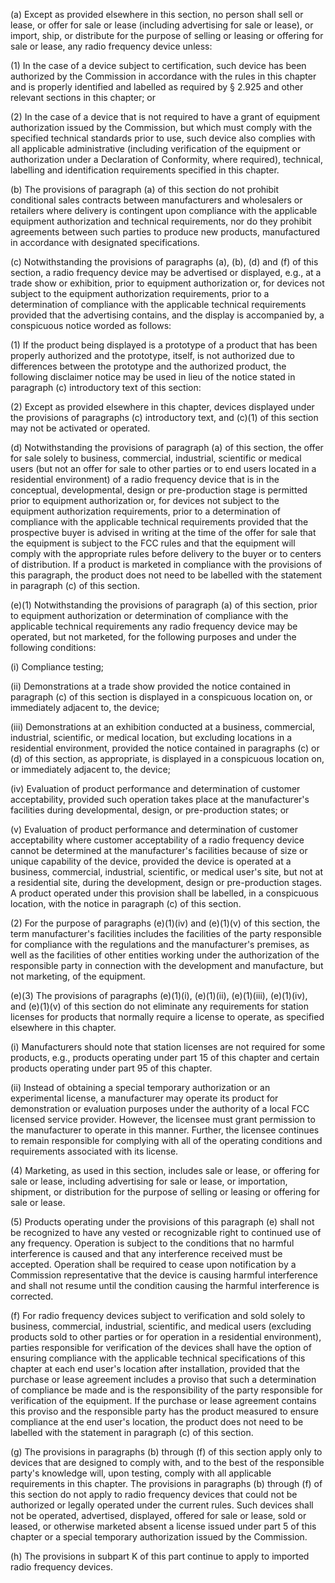 (a) Except as provided elsewhere in this section, no person shall sell or lease, or offer for sale or lease (including advertising for sale or lease), or import, ship, or distribute for the purpose of selling or leasing or offering for sale or lease, any radio frequency device unless:

(1) In the case of a device subject to certification, such device has been authorized by the Commission in accordance with the rules in this chapter and is properly identified and labelled as required by § 2.925 and other relevant sections in this chapter; or

(2) In the case of a device that is not required to have a grant of equipment authorization issued by the Commission, but which must comply with the specified technical standards prior to use, such device also complies with all applicable administrative (including verification of the equipment or authorization under a Declaration of Conformity, where required), technical, labelling and identification requirements specified in this chapter.

(b) The provisions of paragraph (a) of this section do not prohibit conditional sales contracts between manufacturers and wholesalers or retailers where delivery is contingent upon compliance with the applicable equipment authorization and technical requirements, nor do they prohibit agreements between such parties to produce new products, manufactured in accordance with designated specifications.

(c) Notwithstanding the provisions of paragraphs (a), (b), (d) and (f) of this section, a radio frequency device may be advertised or displayed, e.g., at a trade show or exhibition, prior to equipment authorization or, for devices not subject to the equipment authorization requirements, prior to a determination of compliance with the applicable technical requirements provided that the advertising contains, and the display is accompanied by, a conspicuous notice worded as follows:
              

(1) If the product being displayed is a prototype of a product that has been properly authorized and the prototype, itself, is not authorized due to differences between the prototype and the authorized product, the following disclaimer notice may be used in lieu of the notice stated in paragraph (c) introductory text of this section:
              

(2) Except as provided elsewhere in this chapter, devices displayed under the provisions of paragraphs (c) introductory text, and (c)(1) of this section may not be activated or operated.

(d) Notwithstanding the provisions of paragraph (a) of this section, the offer for sale solely to business, commercial, industrial, scientific or medical users (but not an offer for sale to other parties or to end users located in a residential environment) of a radio frequency device that is in the conceptual, developmental, design or pre-production stage is permitted prior to equipment authorization or, for devices not subject to the equipment authorization requirements, prior to a determination of compliance with the applicable technical requirements provided that the prospective buyer is advised in writing at the time of the offer for sale that the equipment is subject to the FCC rules and that the equipment will comply with the appropriate rules before delivery to the buyer or to centers of distribution. If a product is marketed in compliance with the provisions of this paragraph, the product does not need to be labelled with the statement in paragraph (c) of this section.

(e)(1) Notwithstanding the provisions of paragraph (a) of this section, prior to equipment authorization or determination of compliance with the applicable technical requirements any radio frequency device may be operated, but not marketed, for the following purposes and under the following conditions:

(i) Compliance testing;

(ii) Demonstrations at a trade show provided the notice contained in paragraph (c) of this section is displayed in a conspicuous location on, or immediately adjacent to, the device;

(iii) Demonstrations at an exhibition conducted at a business, commercial, industrial, scientific, or medical location, but excluding locations in a residential environment, provided the notice contained in paragraphs (c) or (d) of this section, as appropriate, is displayed in a conspicuous location on, or immediately adjacent to, the device;

(iv) Evaluation of product performance and determination of customer acceptability, provided such operation takes place at the manufacturer's facilities during developmental, design, or pre-production states; or

(v) Evaluation of product performance and determination of customer acceptability where customer acceptability of a radio frequency device cannot be determined at the manufacturer's facilities because of size or unique capability of the device, provided the device is operated at a business, commercial, industrial, scientific, or medical user's site, but not at a residential site, during the development, design or pre-production stages. A product operated under this provision shall be labelled, in a conspicuous location, with the notice in paragraph (c) of this section.

(2) For the purpose of paragraphs (e)(1)(iv) and (e)(1)(v) of this section, the term manufacturer's facilities includes the facilities of the party responsible for compliance with the regulations and the manufacturer's premises, as well as the facilities of other entities working under the authorization of the responsible party in connection with the development and manufacture, but not marketing, of the equipment.

(e)(3) The provisions of paragraphs (e)(1)(i), (e)(1)(ii), (e)(1)(iii), (e)(1)(iv), and (e)(1)(v) of this section do not eliminate any requirements for station licenses for products that normally require a license to operate, as specified elsewhere in this chapter.

(i) Manufacturers should note that station licenses are not required for some products, e.g., products operating under part 15 of this chapter and certain products operating under part 95 of this chapter.

(ii) Instead of obtaining a special temporary authorization or an experimental license, a manufacturer may operate its product for demonstration or evaluation purposes under the authority of a local FCC licensed service provider. However, the licensee must grant permission to the manufacturer to operate in this manner. Further, the licensee continues to remain responsible for complying with all of the operating conditions and requirements associated with its license.

(4) Marketing, as used in this section, includes sale or lease, or offering for sale or lease, including advertising for sale or lease, or importation, shipment, or distribution for the purpose of selling or leasing or offering for sale or lease.

(5) Products operating under the provisions of this paragraph (e) shall not be recognized to have any vested or recognizable right to continued use of any frequency. Operation is subject to the conditions that no harmful interference is caused and that any interference received must be accepted. Operation shall be required to cease upon notification by a Commission representative that the device is causing harmful interference and shall not resume until the condition causing the harmful interference is corrected.

(f) For radio frequency devices subject to verification and sold solely to business, commercial, industrial, scientific, and medical users (excluding products sold to other parties or for operation in a residential environment), parties responsible for verification of the devices shall have the option of ensuring compliance with the applicable technical specifications of this chapter at each end user's location after installation, provided that the purchase or lease agreement includes a proviso that such a determination of compliance be made and is the responsibility of the party responsible for verification of the equipment. If the purchase or lease agreement contains this proviso and the responsible party has the product measured to ensure compliance at the end user's location, the product does not need to be labelled with the statement in paragraph (c) of this section.

(g) The provisions in paragraphs (b) through (f) of this section apply only to devices that are designed to comply with, and to the best of the responsible party's knowledge will, upon testing, comply with all applicable requirements in this chapter. The provisions in paragraphs (b) through (f) of this section do not apply to radio frequency devices that could not be authorized or legally operated under the current rules. Such devices shall not be operated, advertised, displayed, offered for sale or lease, sold or leased, or otherwise marketed absent a license issued under part 5 of this chapter or a special temporary authorization issued by the Commission.

(h) The provisions in subpart K of this part continue to apply to imported radio frequency devices.

